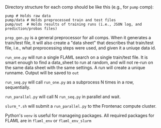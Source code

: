 Directory structure for each comp should be like this (e.g., for `pump` comp):

```
pump # Holds raw data
pump/data # Holds preprocessed train and test files
pump/out  # Holds results of training runs (i.e., JSON log, and prediction/probas files)
```

`prep_gen.py` is a general preprocessor for all comps.  When it generates a train/test file, it will also create a "data sheet" that describes that train/test file, i.e., what preprocessing steps were used, and given it a uniuqe data id.

`run_one.py` will run a single FLAML search on a single train/test file. It is smart enough to find a data_sheet to run at random, and will not re-run on the same data sheet with the same settings. A run will create a unique runname. Output will be saved to `out`

`run_seq.py` will call `run_one.py` as a subprocess N times in a row, sequentially.

`run_parallel.py` will call N `run_seq.py` in parallel and wait.

`slurm_*.sh` will submit a `run_parallel.py` to tthe Frontenac compute cluster.

Python's `venv` is useful for manageing packages. All required packages for FLAML are in `flaml_env` or `flaml_env_slurm`
